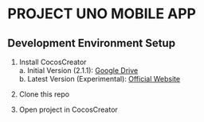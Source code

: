 PROJECT UNO MOBILE APP
=====================

## Development Environment Setup

1. Install CocosCreator   
   a. Initial Version (2.1.1): [Google Drive](https://drive.google.com/open?id=1jdv1s011Emnh65BXGmqTyPUYOZib_SJY)   
   b. Latest Version (Experimental): [Official Website](https://www.cocos.com/en/creator)   

2. Clone this repo
3. Open project in CocosCreator
